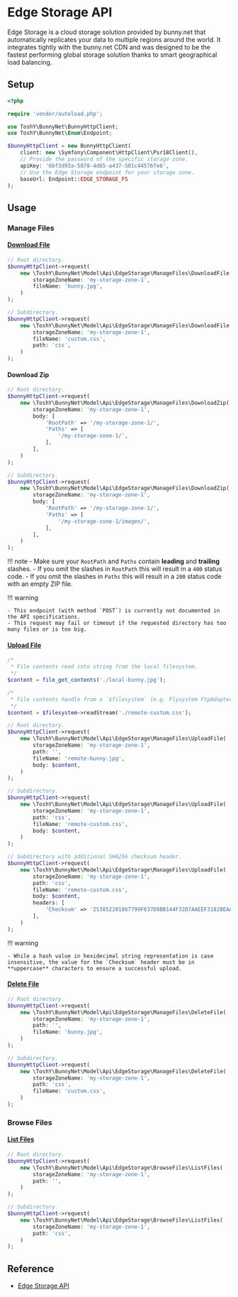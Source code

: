 # Edge Storage API

Edge Storage is a cloud storage solution provided by bunny.net that automatically replicates your data to multiple regions around the world. It integrates tightly with the bunny.net CDN and was designed to be the fastest performing global storage solution thanks to smart geographical load balancing.

## Setup

```php
<?php

require 'vendor/autoload.php';

use ToshY\BunnyNet\BunnyHttpClient;
use ToshY\BunnyNet\Enum\Endpoint;

$bunnyHttpClient = new BunnyHttpClient(
    client: new \Symfony\Component\HttpClient\Psr18Client(),
    // Provide the password of the specific storage zone.
    apiKey: '6bf3d93a-5078-4d65-a437-501c44576fe6',
    // Use the Edge Storage endpoint for your storage zone.
    baseUrl: Endpoint::EDGE_STORAGE_FS
);
```

## Usage

### Manage Files

#### [Download File](https://docs.bunny.net/reference/get_-storagezonename-path-filename)

```php
// Root directory.
$bunnyHttpClient->request(
    new \ToshY\BunnyNet\Model\Api\EdgeStorage\ManageFiles\DownloadFile(
        storageZoneName: 'my-storage-zone-1',
        fileName: 'bunny.jpg',
    )
);

// Subdirectory.
$bunnyHttpClient->request(
    new \ToshY\BunnyNet\Model\Api\EdgeStorage\ManageFiles\DownloadFile(
        storageZoneName: 'my-storage-zone-1',
        fileName: 'custom.css',
        path: 'css',
    )
);
```

#### Download Zip

```php
// Root directory.
$bunnyHttpClient->request(
    new \ToshY\BunnyNet\Model\Api\EdgeStorage\ManageFiles\DownloadZip(
        storageZoneName: 'my-storage-zone-1',
        body: [
            'RootPath' => '/my-storage-zone-1/',
            'Paths' => [
                '/my-storage-zone-1/',
            ],
        ],
    )
);

// Subdirectory.
$bunnyHttpClient->request(
    new \ToshY\BunnyNet\Model\Api\EdgeStorage\ManageFiles\DownloadZip(
        storageZoneName: 'my-storage-zone-1',
        body: [
            'RootPath' => '/my-storage-zone-1/',
            'Paths' => [
                '/my-storage-zone-1/images/',
            ],
        ],
    )
);
```

!!! note
    - Make sure your `RootPath` and `Paths` contain **leading** and **trailing** slashes.
        - If you omit the slashes in `RootPath` this will result in a `400` status code.
        - If you omit the slashes in `Paths` this will result in a `200` status code with an empty ZIP file.

!!! warning

    - This endpoint (with method `POST`) is currently not documented in the API specifications.
    - This request may fail or timeout if the requested directory has too many files or is too big.

#### [Upload File](https://docs.bunny.net/reference/put_-storagezonename-path-filename)

```php
/*
 * File contents read into string from the local filesystem.
 */
$content = file_get_contents('./local-bunny.jpg');

/*
 * File contents handle from a `$filesystem` (e.g. Flysystem FtpAdapter).
 */
$content = $filesystem->readStream('./remote-custom.css');

// Root directory.
$bunnyHttpClient->request(
    new \ToshY\BunnyNet\Model\Api\EdgeStorage\ManageFiles\UploadFile(
        storageZoneName: 'my-storage-zone-1',
        path: '',
        fileName: 'remote-bunny.jpg',
        body: $content,
    )
);

// Subdirectory.
$bunnyHttpClient->request(
    new \ToshY\BunnyNet\Model\Api\EdgeStorage\ManageFiles\UploadFile(
        storageZoneName: 'my-storage-zone-1',
        path: 'css',
        fileName: 'remote-custom.css',
        body: $content,
    )
);

// Subdirectory with additional SHA256 checksum header.
$bunnyHttpClient->request(
    new \ToshY\BunnyNet\Model\Api\EdgeStorage\ManageFiles\UploadFile(
        storageZoneName: 'my-storage-zone-1',
        path: 'css',
        fileName: 'remote-custom.css',
        body: $content,
        headers: [
            'Checksum' => '253852201067799F637D8BB144F32D7AAEEF3182BEAA61168E0AA87DBE336D7C',
        ],
    )
);
```

!!! warning

    - While a hash value in hexidecimal string representation is case insensitive, the value for the `Checksum` header must be in **uppercase** characters to ensure a successful upload.

#### [Delete File](https://docs.bunny.net/reference/delete_-storagezonename-path-filename)

```php
// Root directory.
$bunnyHttpClient->request(
    new \ToshY\BunnyNet\Model\Api\EdgeStorage\ManageFiles\DeleteFile(
        storageZoneName: 'my-storage-zone-1',
        path: '',
        fileName: 'bunny.jpg',
    )
);

// Subdirectory.
$bunnyHttpClient->request(
    new \ToshY\BunnyNet\Model\Api\EdgeStorage\ManageFiles\DeleteFile(
        storageZoneName: 'my-storage-zone-1',
        path: 'css',
        fileName: 'custom.css',
    )
);
```

### Browse Files

#### [List Files](https://docs.bunny.net/reference/get_-storagezonename-path-)

```php
// Root directory.
$bunnyHttpClient->request(
    new \ToshY\BunnyNet\Model\Api\EdgeStorage\BrowseFiles\ListFiles(
        storageZoneName: 'my-storage-zone-1',
        path: '',
    )
);

// Subdirectory.
$bunnyHttpClient->request(
    new \ToshY\BunnyNet\Model\Api\EdgeStorage\BrowseFiles\ListFiles(
        storageZoneName: 'my-storage-zone-1',
        path: 'css',
    )
);
```

## Reference

* [Edge Storage API](https://docs.bunny.net/reference/storage-api)
